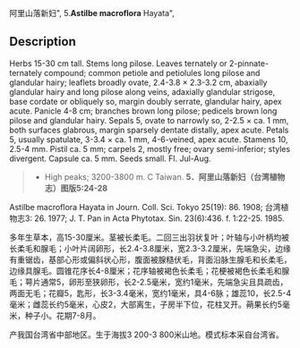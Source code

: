 阿里山落新妇",
5.**Astilbe macroflora** Hayata",

## Description
Herbs 15-30 cm tall. Stems long pilose. Leaves ternately or 2-pinnate-ternately compound; common petiole and petiolules long pilose and glandular hairy; leaflets broadly ovate, 2.4-3.8 × 2.3-3.2 cm, abaxially glandular hairy and long pilose along veins, adaxially glandular strigose, base cordate or obliquely so, margin doubly serrate, glandular hairy, apex acute. Panicle 4-8 cm; branches brown long pilose; pedicels brown long pilose and glandular hairy. Sepals 5, ovate to narrowly so, 2-2.5 × ca. 1 mm, both surfaces glabrous, margin sparsely dentate distally, apex acute. Petals 5, usually spatulate, 3-3.4 × ca. 1 mm, 4-6-veined, apex acute. Stamens 10, 2.5-4 mm. Pistil ca. 5 mm; carpels 2, mostly free; ovary semi-inferior; styles divergent. Capsule ca. 5 mm. Seeds small. Fl. Jul-Aug.

> * High peaks; 3200-3800 m. C Taiwan.
**5．阿里山落新妇（台湾植物志）图版5:24-28**

Astilbe macroflora Hayata in Journ. Coll. Sci. Tokyo 25(19): 86. 1908; 台湾植物志3: 26. 1977; J. T. Pan in Acta Phytotax. Sin. 23(6):436. f. 1:22-25. 1985.

多年生草本，高15-30厘米。茎被长柔毛。二回三出羽状复叶；叶轴与小叶柄均被长柔毛和腺毛；小叶片阔卵形，长2.4-3.8厘米，宽2.3-3.2厘米，先端急尖，边缘有重锯齿，基部心形或偏斜状心形，腹面被腺糙伏毛，背面沿脉生腺毛和长柔毛，边缘具腺毛。圆锥花序长4-8厘米；花序轴被褐色长柔毛；花梗被褐色长柔毛和腺毛；萼片通常5，卵形至狭卵形，长2-2.5毫米，宽约1毫米，先端急尖且具疏齿，两面无毛；花瓣5，匙形，长3-3.4毫米，宽约1毫米，具4-6脉；雄蕊10，长2.5-4毫米；雌蕊长约5毫米，心皮2，大部离生，子房半下位，花柱叉开。蒴果长约5毫米，种子小。花期7-8月。

产我国台湾省中部地区。生于海拔3 200-3 800米山地。模式标本采自台湾省。

